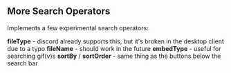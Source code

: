 ## More Search Operators

Implements a few experimental search operators:

**fileType** - discord already supports this, but it's broken in the desktop client due to a typo
**fileName** - should work in the future
**embedType** - useful for searching gif(v)s 
**sortBy** / **sortOrder** - same thing as the buttons below the search bar